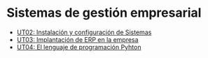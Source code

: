 # Sistemas de gestión empresarial

- [UT02: Instalación y configuración de Sistemas](./UT02/index.md)
- [UT03: Implantación de ERP en la empresa](./UT03/index.md)
- [UT04: El lenguaje de programación Pyhton](./UT04/index.md)